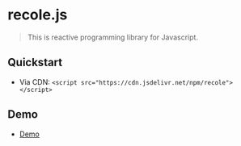 # recole.js
> This is reactive programming library for Javascript.

## Quickstart
- Via CDN: `<script src="https://cdn.jsdelivr.net/npm/recole"></script>`
## Demo
- [Demo](https://ethansnow2012.github.io/recole)
